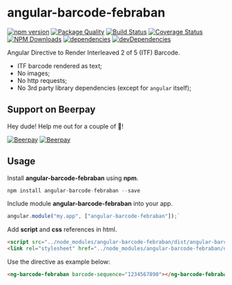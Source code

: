 # angular-barcode-febraban
[![npm version](https://img.shields.io/npm/v/angular-barcode-febraban.svg)](https://www.npmjs.com/package/angular-barcode-febraban)
[![Package Quality](http://npm.packagequality.com/shield/angular-barcode-febraban.svg)](http://packagequality.com/#?package=angular-barcode-febraban)
[![Build Status](https://travis-ci.org/allansli/angular-barcode-febraban.svg?branch=develop)](https://travis-ci.org/allansli/angular-barcode-febraban)
[![Coverage Status](https://coveralls.io/repos/github/allansli/angular-barcode-febraban/badge.svg?branch=master)](https://coveralls.io/github/allansli/angular-barcode-febraban?branch=master)
[![NPM Downloads](https://img.shields.io/npm/dt/angular-barcode-febraban.svg)](https://www.npmjs.com/package/angular-barcode-febraban)
[![dependencies](https://david-dm.org/allansli/angular-barcode-febraban/status.svg)](https://david-dm.org/allansli/angular-barcode-febraban)
[![devDependencies](https://david-dm.org/allansli/angular-barcode-febraban/dev-status.svg)](https://david-dm.org/allansli/angular-barcode-febraban)

Angular Directive to Render Interleaved 2 of 5 (ITF) Barcode.

 * ITF barcode rendered as text;
 * No images;
 * No http requests;
 * No 3rd party library dependencies (except for `angular` itself);

## Support on Beerpay
Hey dude! Help me out for a couple of :beers:!

[![Beerpay](https://beerpay.io/allansli/angular-barcode-febraban/badge.svg?style=beer-square)](https://beerpay.io/allansli/angular-barcode-febraban)  [![Beerpay](https://beerpay.io/allansli/angular-barcode-febraban/make-wish.svg?style=flat-square)](https://beerpay.io/allansli/angular-barcode-febraban?focus=wish)

## Usage

Install **angular-barcode-febraban** using **npm**.
```js 
npm install angular-barcode-febraban --save
```

Include module **angular-barcode-febraban** into your app.
```js
angular.module("my.app", ["angular-barcode-febraban"]);`
```

Add **script** and **css** references in html.
```html
<script src="../node_modules/angular-barcode-febraban/dist/angular-barcode-febraban.min.js"></script>
<link rel="stylesheet" href="../node_modules/angular-barcode-febraban/dist/css/barcode.css" />
```

Use the directive as example below:
```html
<ng-barcode-febraban barcode-sequence="1234567890"></ng-barcode-febraban>
```
